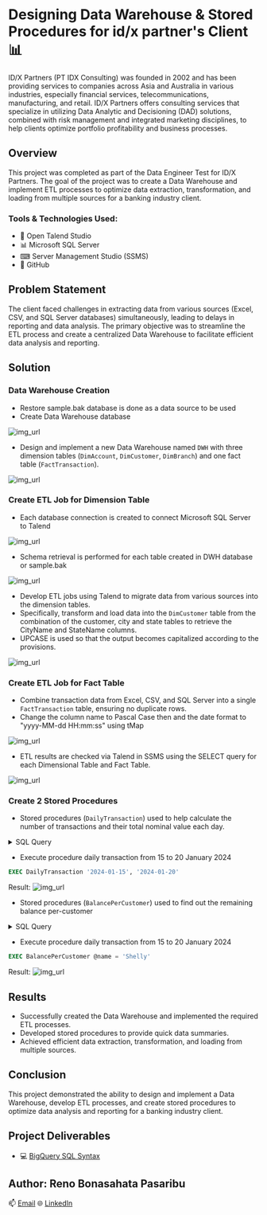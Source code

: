 # Designing Data Warehouse & Stored Procedures for id/x partner's Client 📊
ID/X Partners (PT IDX Consulting) was founded in 2002 and has been providing services to companies across Asia and Australia in various industries, especially financial services, telecommunications, manufacturing, and retail. ID/X Partners offers consulting services that specialize in utilizing Data Analytic and Decisioning (DAD) solutions, combined with risk management and integrated marketing disciplines, to help clients optimize portfolio profitability and business processes.

## Overview
This project was completed as part of the Data Engineer Test for ID/X Partners. The goal of the project was to create a Data Warehouse and implement ETL processes to optimize data extraction, transformation, and loading from multiple sources for a banking industry client.

### Tools & Technologies Used:
- 🦫 Open Talend Studio
- 📊 Microsoft SQL Server
- ⌨ Server Management Studio (SSMS)
- 📁 GitHub

## Problem Statement
The client faced challenges in extracting data from various sources (Excel, CSV, and SQL Server databases) simultaneously, leading to delays in reporting and data analysis. The primary objective was to streamline the ETL process and create a centralized Data Warehouse to facilitate efficient data analysis and reporting.

## Solution
### Data Warehouse Creation
- Restore sample.bak database is done as a data source to be used
- Create Data Warehouse database

![img_url](https://github.com/renopasaribu17/Data-Engineer-id-x-partners/blob/main/assets/Restoring%20sample.bak%20and%20created%20Data%20Warehouse%20database.png)

- Design and implement a new Data Warehouse named `DWH` with three dimension tables (`DimAccount`, `DimCustomer`, `DimBranch`) and one fact table (`FactTransaction`).

![img_url](https://github.com/renopasaribu17/Data-Engineer-id-x-partners/blob/main/assets/Create%20Dimension%20%26%20Fact%20Table.png)

### Create ETL Job for Dimension Table
- Each database connection is created to connect Microsoft SQL Server to Talend

![img_url](https://github.com/renopasaribu17/Data-Engineer-id-x-partners/blob/main/assets/Database%20Connection.png)

- Schema retrieval is performed for each table created in DWH database or sample.bak

![img_url](https://github.com/renopasaribu17/Data-Engineer-id-x-partners/blob/main/assets/Retrieve%20Schema.png)

- Develop ETL jobs using Talend to migrate data from various sources into the dimension tables.
- Specifically, transform and load data into the `DimCustomer` table from the combination of the customer, city and state tables to retrieve the CityName and StateName columns.
- UPCASE is used so that the output becomes capitalized according to the provisions.

![img_url](https://github.com/renopasaribu17/Data-Engineer-id-x-partners/blob/main/assets/ETL%20Job%20Dimension%20Table.png)

### Create ETL Job for Fact Table

- Combine transaction data from Excel, CSV, and SQL Server into a single `FactTransaction` table, ensuring no duplicate rows.
- Change the column name to Pascal Case then and the date format to "yyyy-MM-dd HH:mm:ss" using tMap

![img_url](https://github.com/renopasaribu17/Data-Engineer-id-x-partners/blob/main/assets/ETL%20Job%20Fact%20Table.png)

- ETL results are checked via Talend in SSMS using the SELECT query for each Dimensional Table and Fact Table.

![img_url](https://github.com/renopasaribu17/Data-Engineer-id-x-partners/blob/main/assets/ETL%20Results.png)

### Create 2 Stored Procedures
- Stored procedures (`DailyTransaction`) used to help calculate the number of transactions and their total nominal value each day.

<details>
  <summary>SQL Query</summary>

```SQL
  CREATE PROCEDURE DailyTransaction
(
	@start_date DATE,
	@end_date DATE
)
AS
BEGIN
	SELECT
		CAST(TransactionDate AS DATE) AS Date,
		COUNT(*) AS TotalTransactions,
		SUM(Amount) AS TotalAmount
	FROM 
		FactTransaction
	WHERE 
		TransactionDate BETWEEN @start_date AND @end_date
	GROUP BY 
		CAST(TransactionDate AS DATE)
	ORDER BY 
		Date;
END


```
</details>

- Execute procedure daily transaction from 15 to 20 January 2024
```SQL
EXEC DailyTransaction '2024-01-15', '2024-01-20'
```

Result:
![img_url](https://github.com/renopasaribu17/Data-Engineer-id-x-partners/blob/main/assets/SP%20-%20DailyTransaction.png)

- Stored procedures (`BalancePerCustomer`) used to find out the remaining balance per-customer

<details>
  <summary>SQL Query</summary>

```SQL
  CREATE PROCEDURE BalancePerCustomer
	@name NVARCHAR(100)
	AS
	BEGIN
		SELECT 
			c.CustomerName,
			a.AccountType,
			a.Balance,
			a.Balance + SUM(CASE WHEN t.transactiontype = 'Deposit'
			THEN t.Amount ELSE -t.Amount END) AS CurrentBalance

		FROM 
			DimAccount a
		INNER JOIN DimCustomer c ON a.CustomerID = c.customerid
		LEFT JOIN FactTransaction t ON a.accountid = t.accountid

		WHERE 
		c.CustomerName LIKE '%' + @name + '%' AND
		a.status = 'active'

		GROUP BY 
		c.CustomerName, a.AccountType, a.Balance;

END

```
</details>

- Execute procedure daily transaction from 15 to 20 January 2024
```SQL
EXEC BalancePerCustomer @name = 'Shelly'
```

Result:
![img_url](https://github.com/renopasaribu17/Data-Engineer-id-x-partners/blob/main/assets/SP%20-%20BalancePerCustomer.png)

## Results
- Successfully created the Data Warehouse and implemented the required ETL processes.
- Developed stored procedures to provide quick data summaries.
- Achieved efficient data extraction, transformation, and loading from multiple sources.

## Conclusion
This project demonstrated the ability to design and implement a Data Warehouse, develop ETL processes, and create stored procedures to optimize data analysis and reporting for a banking industry client.

## Project Deliverables
- 💻 [BigQuery SQL Syntax](https://github.com/renopasaribu17/Big-Data-Analytics-KimiaFarma/blob/11bd4e50e2749af26ec3b820ca93091391e14824/Syntax%20BigQuery.sql)

## Author: Reno Bonasahata Pasaribu
📫 [Email](renopasaribu17@gmail.com)
🌐 [LinkedIn](linkedin.com/in/renopasaribu)
